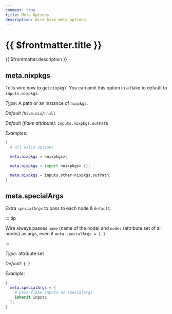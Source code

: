 ```yaml
---
comment: true
title: Meta Options
description: Wire hive meta options.
---
```


# {{ $frontmatter.title }}

{{ $frontmatter.description }}

## meta.nixpkgs

Tells wire how to get `nixpkgs`. You can omit this option in a flake to
default to `inputs.nixpkgs`.

_Type:_ A path or an instance of `nixpkgs`.

_Default (`hive.nix`):_ `null`

_Default (flake attribute):_ `inputs.nixpkgs.outPath`

_Examples:_

```nix
{
  # all valid options

  meta.nixpkgs = <nixpkgs>;

  meta.nixpkgs = import <nixpkgs> {};

  meta.nixpkgs = inputs.other-nixpkgs.outPath;
}
```

## meta.specialArgs

Extra `specialArgs` to pass to each node & `default`.

::: tip

Wire always passes `name` (name of the node)
and `nodes` (attribute set of all nodes) as args, even if `meta.specialArgs =
{ }`.

:::

_Type:_ attribute set

_Default:_ `{ }`

_Example:_

```nix
{
  meta.specialArgs = {
    # pass flake inputs as specialArgs
    inherit inputs;
  };
}
```
